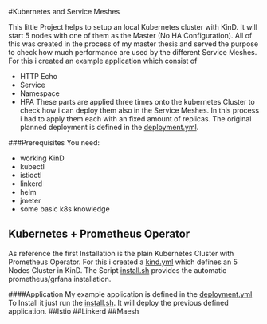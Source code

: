 #Kubernetes and Service Meshes

This little Project helps to setup an local Kubernetes cluster with KinD. 
It will start 5 nodes with one of them as the Master (No HA Configuration).
All of this was created in the process of my master thesis and served the purpose to check how much 
performance are used by the different Service Meshes. For this i created an example application which 
consist of 
* HTTP Echo 
* Service
* Namespace
* HPA 
These parts are applied three times onto the kubernetes Cluster to check how i can deploy them also in the Service Meshes.
In this process i had to apply them each with an fixed amount of replicas. 
The original planned deployment is defined in the [deployment.yml](./deployment.yml). 

###Prerequisites
You need: 
* working KinD 
* kubectl 
* istioctl 
* linkerd
* helm 
* jmeter 
* some basic k8s knowledge

## Kubernetes + Prometheus Operator
As reference the first Installation is the plain Kubernetes Cluster with Prometheus Operator. 
For this i created a [kind.yml](./KinD/kind.yml) which defines an 5 Nodes Cluster in KinD.
The Script [install.sh](./k8s-plain-prometheus/install.sh) provides the automatic prometheus/grfana 
installation.   

####Application
My example application is defined in the [deployment.yml](./k8s-plain-prometheus/deployment/deployment.yml)
To Install it just run the [install.sh](./k8s-plain-prometheus/deployment/depl.sh). It will deploy the 
previous defined application.
##Istio
##Linkerd
##Maesh

